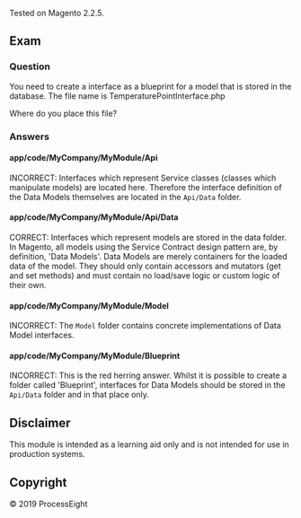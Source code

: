 Tested on Magento 2.2.5.

## Exam

### Question
You need to create a interface as a blueprint for a model that is stored in the database. The file name is TemperaturePointInterface.php 

Where do you place this file?

### Answers

#### app/code/MyCompany/MyModule/Api
INCORRECT: Interfaces which represent Service classes (classes which manipulate models) are located here. Therefore the interface definition of the Data Models themselves are located in the `Api/Data` folder.

#### app/code/MyCompany/MyModule/Api/Data
CORRECT: Interfaces which represent models are stored in the data folder. In Magento, all models using the Service Contract design pattern are, by definition, 'Data Models'. Data Models are merely containers for the loaded data of the model. They should only contain accessors and mutators (get and set methods) and must contain no load/save logic or custom logic of their own.

#### app/code/MyCompany/MyModule/Model
INCORRECT: The `Model` folder contains concrete implementations of Data Model interfaces.

#### app/code/MyCompany/MyModule/Blueprint
INCORRECT: This is the red herring answer. Whilst it is possible to create a folder called 'Blueprint', interfaces for Data Models should be stored in the `Api/Data` folder and in that place only.

## Disclaimer
This module is intended as a learning aid only and is not intended for use in production systems.

## Copyright
&copy; 2019 ProcessEight
